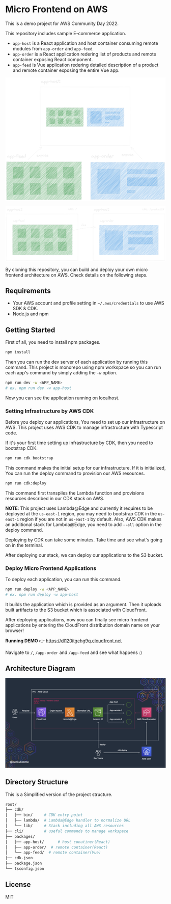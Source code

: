 # Micro Frontend on AWS

This is a demo project for AWS Community Day 2022.

This repository includes sample E-commerce application.

- `app-host` is a React application and host container consuming remote modules from `app-order` and `app-feed`.
- `app-order` is a React application redering list of products and remote container exposing React component.
- `app-feed` is Vue application redering detailed description of a product and remote container exposing the entire Vue app.

![Application Diagram 1](/docs/application-diagram-1.png?raw=true "Application Diagram 1")

![Application Diagram 2](/docs/application-diagram-2.png?raw=true "Application Diagram 2")

By cloning this repository, you can build and deploy your own micro frontend architecture on AWS. Check details on the following steps.

## Requirements

- Your AWS account and profile setting in `~/.aws/credentials` to use AWS SDK & CDK.
- Node.js and npm

## Getting Started

First of all, you need to install npm packages.

```sh
npm install
```

Then you can run the dev server of each application by running this command. This project is monorepo using npm workspace so you can run each app's command by simply adding the `-w` option.

```sh
npm run dev -w <APP_NAME>
# ex. npm run dev -w app-host
```

Now you can see the application running on localhost.

### Setting Infrastructure by AWS CDK

Before you deploy our applications, You need to set up our infrastructure on AWS. This project uses AWS CDK to manage infrastructure with Typescript code.

If it's your first time setting up infrastructure by CDK, then you need to bootstrap CDK.

```sh
npm run cdk bootstrap
```

This command makes the initial setup for our infrastructure. If it is initialized, You can run the deploy command to provision our AWS resources.

```sh
npm run cdk:deploy
```

This command first transpiles the Lambda function and provisions resources described in our CDK stack on AWS.

**NOTE**: This project uses Lambda@Edge and currently it requires to be deployed at the `us-east-1` region, you may need to bootstrap CDK in the `us-east-1` region if you are not in `us-east-1` by default. Also, AWS CDK makes an additional stack for Lambda@Edge, you need to add `--all` option in the deploy command.

Deploying by CDK can take some minutes. Take time and see what's going on in the terminal.

After deploying our stack, we can deploy our applications to the S3 bucket.

### Deploy Micro Frontend Applications

To deploy each application, you can run this command.

```sh
npm run deploy -w <APP_NAME>
# ex. npm run deploy -w app-host
```

It builds the application which is provided as an argument. Then it uploads built artifacts to the S3 bucket which is associated with CloudFront.

After deploying applications, now you can finally see micro frontend applications by entering the CloudFront distribution domain name on your browser!

**Running DEMO** 👉 https://dl120itgchg9q.cloudfront.net

Navigate to `/`, `/app-order` and `/app-feed` and see what happens :)

## Architecture Diagram

![Architecture Diagram](/docs/architecture-diagram.png?raw=true "Architecture Diagram")

## Directory Structure

This is a Simplified version of the project structure.

```sh
root/
├── cdk/
│   ├── bin/     # CDK entry point
│   ├── lambda/  # Lambda@Edge handler to normalize URL
│   └── lib/     # Stack including all AWS resources
├── cli/         # useful commands to manage workspace
├── packages/
│   ├── app-host/      # host conatiner(React)
│   ├── app-order/  # remote container(React)
│   └── app-feed/  # remote container(Vue)
├── cdk.json
├── package.json
└── tsconfig.json
```

## License

MIT
